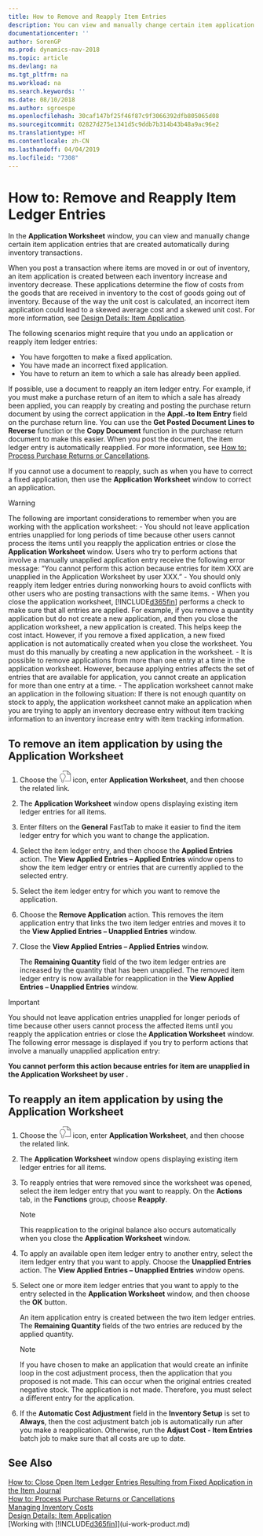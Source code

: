 ```yaml
---
title: How to Remove and Reapply Item Entries
description: You can view and manually change certain item application entries that are created automatically during inventory transactions.
documentationcenter: ''
author: SorenGP
ms.prod: dynamics-nav-2018
ms.topic: article
ms.devlang: na
ms.tgt_pltfrm: na
ms.workload: na
ms.search.keywords: ''
ms.date: 08/10/2018
ms.author: sgroespe
ms.openlocfilehash: 30caf147bf25f46f87c9f3066392dfb805065d08
ms.sourcegitcommit: 02827d275e1341d5c9ddb7b314b43b48a9ac96e2
ms.translationtype: HT
ms.contentlocale: zh-CN
ms.lasthandoff: 04/04/2019
ms.locfileid: "7308"
---
```

# <a name="how-to-remove-and-reapply-item-ledger-entries"></a>How to: Remove and Reapply Item Ledger Entries
In the **Application Worksheet** window, you can view and manually change certain item application entries that are created automatically during inventory transactions.  

When you post a transaction where items are moved in or out of inventory, an item application is created between each inventory increase and inventory decrease. These applications determine the flow of costs from the goods that are received in inventory to the cost of goods going out of inventory. Because of the way the unit cost is calculated, an incorrect item application could lead to a skewed average cost and a skewed unit cost. For more information, see [Design Details: Item Application](design-details-item-application.md).

The following scenarios might require that you undo an application or reapply item ledger entries:

- You have forgotten to make a fixed application.
- You have made an incorrect fixed application.
- You have to return an item to which a sale has already been applied.

If possible, use a document to reapply an item ledger entry. For example, if you must make a purchase return of an item to which a sale has already been applied, you can reapply by creating and posting the purchase return document by using the correct application in the **Appl.-to Item Entry** field on the purchase return line. You can use the **Get Posted Document Lines to Reverse** function or the **Copy Document** function in the purchase return document to make this easier. When you post the document, the item ledger entry is automatically reapplied. For more information, see [How to: Process Purchase Returns or Cancellations](purchasing-how-process-purchase-returns-cancellations.md).

If you cannot use a document to reapply, such as when you have to correct a fixed application, then use the **Application Worksheet** window to correct an application.

> [!Warning]
> The following are important considerations to remember when you are working with the application worksheet:
>     - You should not leave application entries unapplied for long periods of time because other users cannot process the items until you reapply the application entries or close the **Application Worksheet** window. Users who try to perform actions that involve a manually unapplied application entry receive the following error message: “You cannot perform this action because entries for item XXX are unapplied in the Application Worksheet by user XXX.”
>     - You should only reapply item ledger entries during nonworking hours to avoid conflicts with other users who are posting transactions with the same items.
>     - When you close the application worksheet, [!INCLUDE[d365fin](includes/d365fin_md.md)] performs a check to make sure that all entries are applied. For example, if you remove a quantity application but do not create a new application, and then you close the application worksheet, a new application is created. This helps keep the cost intact. However, if you remove a fixed application, a new fixed application is not automatically created when you close the worksheet. You must do this manually by creating a new application in the worksheet.
>     - It is possible to remove applications from more than one entry at a time in the application worksheet. However, because applying entries affects the set of entries that are available for application, you cannot create an application for more than one entry at a time.
>     - The application worksheet cannot make an application in the following situation: If there is not enough quantity on stock to apply, the application worksheet cannot make an application when you are trying to apply an inventory decrease entry without item tracking information to an inventory increase entry with item tracking information.

## <a name="to-remove-an-item-application-by-using-the-application-worksheet"></a>To remove an item application by using the Application Worksheet  
1. Choose the ![Search for Page or Report](media/ui-search/search_small.png "Search for Page or Report icon") icon, enter **Application Worksheet**, and then choose the related link.  
2. The **Application Worksheet** window opens displaying existing item ledger entries for all items.  
3. Enter filters on the **General** FastTab to make it easier to find the item ledger entry for which you want to change the application.  
4. Select the item ledger entry, and then choose the **Applied Entries** action. The **View Applied Entries – Applied Entries** window opens to show the item ledger entry or entries that are currently applied to the selected entry.  
5. Select the item ledger entry for which you want to remove the application.  
6. Choose the **Remove Application** action. This removes the item application entry that links the two item ledger entries and moves it to the **View Applied Entries – Unapplied Entries** window.  
7. Close the **View Applied Entries – Applied Entries** window.  

   The **Remaining Quantity** field of the two item ledger entries are increased by the quantity that has been unapplied. The removed item ledger entry is now available for reapplication in the **View Applied Entries – Unapplied Entries** window.  

> [!IMPORTANT]  
>  You should not leave application entries unapplied for longer periods of time because other users cannot process the affected items until you reapply the application entries or close the **Application Worksheet** window. The following error message is displayed if you try to perform actions that involve a manually unapplied application entry:  
>   
>  **You cannot perform this action because entries for item <item> are unapplied in the Application Worksheet by user <user>.**  

## <a name="to-reapply-an-item-application-by-using-the-application-worksheet"></a>To reapply an item application by using the Application Worksheet  
1.  Choose the ![Search for Page or Report](media/ui-search/search_small.png "Search for Page or Report icon") icon, enter **Application Worksheet**, and then choose the related link.  
2.  The **Application Worksheet** window opens displaying existing item ledger entries for all items.  
3.  To reapply entries that were removed since the worksheet was opened, select the item ledger entry that you want to reapply. On the **Actions** tab, in the **Functions** group, choose **Reapply**.  

    > [!NOTE]  
    >  This reapplication to the original balance also occurs automatically when you close the **Application Worksheet** window.  
4.  To apply an available open item ledger entry to another entry, select the item ledger entry that you want to apply. Choose the **Unapplied Entries** action. The **View Applied Entries – Unapplied Entries** window opens.  
5.  Select one or more item ledger entries that you want to apply to the entry selected in the **Application Worksheet** window, and then choose the **OK** button.  

     An item application entry is created between the two item ledger entries. The **Remaining Quantity** fields of the two entries are reduced by the applied quantity.  

    > [!NOTE]  
    >  If you have chosen to make an application that would create an infinite loop in the cost adjustment process, then the application that you proposed is not made. This can occur when the original entries created negative stock. The application is not made. Therefore, you must select a different entry for the application.  
6.  If the **Automatic Cost Adjustment** field in the **Inventory Setup** is set to **Always**, then the cost adjustment batch job is automatically run after you make a reapplication. Otherwise, run the **Adjust Cost - Item Entries** batch job to make sure that all costs are up to date.  

## <a name="see-also"></a>See Also  
[How to: Close Open Item Ledger Entries Resulting from Fixed Application in the Item Journal](finance-how-to-close-open-item-ledger-entries-resulting-from-fixed-application-in-the-item-journal.md)  
 [How to: Process Purchase Returns or Cancellations](purchasing-how-process-purchase-returns-cancellations.md)  
 [Managing Inventory Costs](finance-manage-inventory-costs.md)   
 [Design Details: Item Application](design-details-item-application.md)  
 [Working with [!INCLUDE[d365fin](includes/d365fin_md.md)]](ui-work-product.md)
